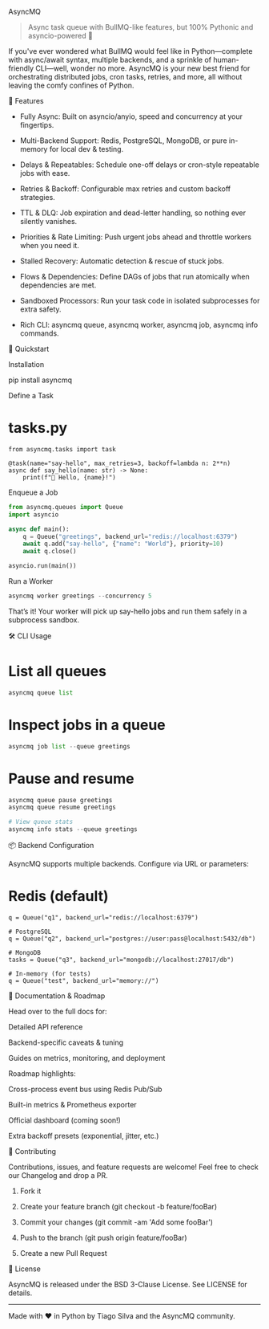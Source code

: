 AsyncMQ

   

> Async task queue with BullMQ-like features, but 100% Pythonic and asyncio-powered 🚀



If you've ever wondered what BullMQ would feel like in Python—complete with async/await syntax, multiple backends, and a sprinkle of human-friendly CLI—well, wonder no more. AsyncMQ is your new best friend for orchestrating distributed jobs, cron tasks, retries, and more, all without leaving the comfy confines of Python.

🎯 Features

* Fully Async: Built on asyncio/anyio, speed and concurrency at your fingertips.

* Multi-Backend Support: Redis, PostgreSQL, MongoDB, or pure in-memory for local dev & testing.

* Delays & Repeatables: Schedule one-off delays or cron-style repeatable jobs with ease.

* Retries & Backoff: Configurable max retries and custom backoff strategies.

* TTL & DLQ: Job expiration and dead-letter handling, so nothing ever silently vanishes.

* Priorities & Rate Limiting: Push urgent jobs ahead and throttle workers when you need it.

* Stalled Recovery: Automatic detection & rescue of stuck jobs.

* Flows & Dependencies: Define DAGs of jobs that run atomically when dependencies are met.

* Sandboxed Processors: Run your task code in isolated subprocesses for extra safety.

* Rich CLI: asyncmq queue, asyncmq worker, asyncmq job, asyncmq info commands.

🚀 Quickstart

Installation

pip install asyncmq

Define a Task

# tasks.py

```pyrhon
from asyncmq.tasks import task

@task(name="say-hello", max_retries=3, backoff=lambda n: 2**n)
async def say_hello(name: str) -> None:
    print(f"👋 Hello, {name}!")
```

Enqueue a Job

```python
from asyncmq.queues import Queue
import asyncio

async def main():
    q = Queue("greetings", backend_url="redis://localhost:6379")
    await q.add("say-hello", {"name": "World"}, priority=10)
    await q.close()

asyncio.run(main())
```

Run a Worker

```python
asyncmq worker greetings --concurrency 5
```

That’s it! Your worker will pick up say-hello jobs and run them safely in a subprocess sandbox.

🛠 CLI Usage

# List all queues

```python
asyncmq queue list
```

# Inspect jobs in a queue

```python
asyncmq job list --queue greetings
```

# Pause and resume

```python
asyncmq queue pause greetings
asyncmq queue resume greetings

# View queue stats
asyncmq info stats --queue greetings
```

📦 Backend Configuration

AsyncMQ supports multiple backends. Configure via URL or parameters:

# Redis (default)

```pythoj
q = Queue("q1", backend_url="redis://localhost:6379")

# PostgreSQL
q = Queue("q2", backend_url="postgres://user:pass@localhost:5432/db")

# MongoDB
tasks = Queue("q3", backend_url="mongodb://localhost:27017/db")

# In-memory (for tests)
q = Queue("test", backend_url="memory://")
```

📖 Documentation & Roadmap

Head over to the full docs for:

Detailed API reference

Backend-specific caveats & tuning

Guides on metrics, monitoring, and deployment


Roadmap highlights:

Cross-process event bus using Redis Pub/Sub

Built-in metrics & Prometheus exporter

Official dashboard (coming soon!)

Extra backoff presets (exponential, jitter, etc.)


🤝 Contributing

Contributions, issues, and feature requests are welcome! Feel free to check our Changelog and drop a PR.

1. Fork it


2. Create your feature branch (git checkout -b feature/fooBar)


3. Commit your changes (git commit -am 'Add some fooBar')


4. Push to the branch (git push origin feature/fooBar)


5. Create a new Pull Request



📜 License

AsyncMQ is released under the BSD 3-Clause License. See LICENSE for details.


---

Made with ❤️ in Python by Tiago Silva and the AsyncMQ community.
